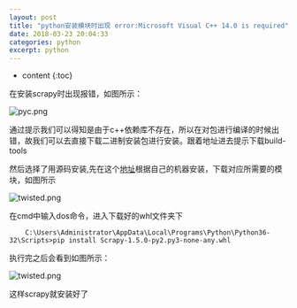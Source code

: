 ```yaml
---
layout: post
title: "python安装模块时出现 error:Microsoft Visual C++ 14.0 is required"
date: 2018-03-23 20:04:33
categories: python 
excerpt: python
---
```


* content
{:toc}


在安装scrapy时出现报错，如图所示：

![pyc.png](http://hexing-w.github.io/css/pics/pyc.png)

通过提示我们可以得知是由于c++依赖库不存在，所以在对包进行编译的时候出错，故我们可以去直接下载二进制安装包进行安装。跟着地址进去提示下载build-tools 

然后选择了用源码安装,先在这个[地址](https://www.lfd.uci.edu/~gohlke/pythonlibs/)根据自己的机器安装，下载对应所需要的模块，如图所示

![twisted.png](http://hexing-w.github.io/css/pics/twisted.png)


在cmd中输入dos命令，进入下载好的whl文件夹下

		C:\Users\Administrator\AppData\Local\Programs\Python\Python36-32\Scripts>pip install Scrapy-1.5.0-py2.py3-none-any.whl

执行完之后会看到如图所示：

![twisted.png](http://hexing-w.github.io/css/pics/scrapy.png)


这样scrapy就安装好了



